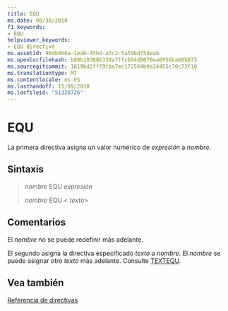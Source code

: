 ```yaml
---
title: EQU
ms.date: 08/30/2018
f1_keywords:
- EQU
helpviewer_keywords:
- EQU directive
ms.assetid: 96db466a-1eab-45bd-a3c2-5a59bd754eab
ms.openlocfilehash: b08b103886330a7ffc604d0070aa6956ba68b873
ms.sourcegitcommit: 1819bd2ff79fba7ec172504b9a34455c70c73f10
ms.translationtype: MT
ms.contentlocale: es-ES
ms.lasthandoff: 11/09/2018
ms.locfileid: "51328726"
---
```

# <a name="equ"></a>EQU

La primera directiva asigna un valor numérico de *expresión* a *nombre*.

## <a name="syntax"></a>Sintaxis

> *nombre* EQU *expresión*
>
> *nombre* EQU \< *texto*>

## <a name="remarks"></a>Comentarios

El *nombre* no se puede redefinir más adelante.

El segundo asigna la directiva especificado *texto* a *nombre*. El *nombre* se puede asignar otro *texto* más adelante. Consulte [TEXTEQU](../../assembler/masm/textequ.md).

## <a name="see-also"></a>Vea también

[Referencia de directivas](../../assembler/masm/directives-reference.md)<br/>